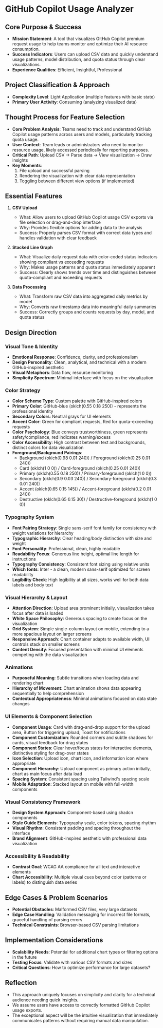 # GitHub Copilot Usage Analyzer

## Core Purpose & Success
- **Mission Statement**: A tool that visualizes GitHub Copilot premium request usage to help teams monitor and optimize their AI resource consumption.
- **Success Indicators**: Users can upload CSV data and quickly understand usage patterns, model distribution, and quota status through clear visualizations.
- **Experience Qualities**: Efficient, Insightful, Professional

## Project Classification & Approach
- **Complexity Level**: Light Application (multiple features with basic state)
- **Primary User Activity**: Consuming (analyzing visualized data)

## Thought Process for Feature Selection
- **Core Problem Analysis**: Teams need to track and understand GitHub Copilot usage patterns across users and models, particularly tracking quota usage.
- **User Context**: Team leads or administrators who need to monitor resource usage, likely accessed periodically for reporting purposes.
- **Critical Path**: Upload CSV → Parse data → View visualization → Draw insights
- **Key Moments**: 
  1. File upload and successful parsing
  2. Rendering the visualization with clear data representation
  3. Toggling between different view options (if implemented)

## Essential Features
1. **CSV Upload**
   - What: Allow users to upload GitHub Copilot usage CSV exports via file selection or drag-and-drop interface
   - Why: Provides flexible options for adding data to the analysis
   - Success: Properly parses CSV format with correct data types and handles validation with clear feedback

2. **Stacked Line Graph**
   - What: Visualize daily request data with color-coded status indicators showing compliant vs exceeding requests
   - Why: Makes usage patterns and quota status immediately apparent
   - Success: Clearly shows trends over time and distinguishes between quota-compliant and exceeding requests

3. **Data Processing**
   - What: Transform raw CSV data into aggregated daily metrics by model
   - Why: Converts raw timestamp data into meaningful daily summaries
   - Success: Correctly groups and counts requests by day, model, and quota status

## Design Direction

### Visual Tone & Identity
- **Emotional Response**: Confidence, clarity, and professionalism
- **Design Personality**: Clean, analytical, and technical with a modern GitHub-inspired aesthetic
- **Visual Metaphors**: Data flow, resource monitoring
- **Simplicity Spectrum**: Minimal interface with focus on the visualization

### Color Strategy
- **Color Scheme Type**: Custom palette with GitHub-inspired colors
- **Primary Color**: GitHub-blue (oklch(0.55 0.18 250)) - represents the professional identity
- **Secondary Colors**: Neutral grays for UI elements
- **Accent Color**: Green for compliant requests, Red for quota-exceeding requests
- **Color Psychology**: Blue conveys trustworthiness, green represents safety/compliance, red indicates warning/excess
- **Color Accessibility**: High contrast between text and backgrounds, distinct colors for data visualization
- **Foreground/Background Pairings**:
  - Background (oklch(0.98 0.01 240)) / Foreground (oklch(0.25 0.01 240))
  - Card (oklch(1 0 0)) / Card-foreground (oklch(0.25 0.01 240))
  - Primary (oklch(0.55 0.18 250)) / Primary-foreground (oklch(1 0 0))
  - Secondary (oklch(0.9 0.03 240)) / Secondary-foreground (oklch(0.3 0.01 240))
  - Accent (oklch(0.65 0.15 145)) / Accent-foreground (oklch(0.2 0.01 240))
  - Destructive (oklch(0.65 0.15 30)) / Destructive-foreground (oklch(1 0 0))

### Typography System
- **Font Pairing Strategy**: Single sans-serif font family for consistency with weight variations for hierarchy
- **Typographic Hierarchy**: Clear heading/body distinction with size and weight
- **Font Personality**: Professional, clean, highly readable
- **Readability Focus**: Generous line height, optimal line length for instructions
- **Typography Consistency**: Consistent font sizing using relative units
- **Which fonts**: Inter - a clean, modern sans-serif optimized for screen readability
- **Legibility Check**: High legibility at all sizes, works well for both data labels and body text

### Visual Hierarchy & Layout
- **Attention Direction**: Upload area prominent initially, visualization takes focus after data is loaded
- **White Space Philosophy**: Generous spacing to create focus on the visualization
- **Grid System**: Simple single-column layout on mobile, extending to a more spacious layout on larger screens
- **Responsive Approach**: Chart container adapts to available width, UI controls stack on smaller screens
- **Content Density**: Focused presentation with minimal UI elements competing with the data visualization

### Animations
- **Purposeful Meaning**: Subtle transitions when loading data and rendering chart
- **Hierarchy of Movement**: Chart animation shows data appearing sequentially to help comprehension
- **Contextual Appropriateness**: Minimal animations focused on data state changes

### UI Elements & Component Selection
- **Component Usage**: Card with drag-and-drop support for the upload area, Button for triggering upload, Toast for notifications
- **Component Customization**: Rounded corners and subtle shadows for cards, visual feedback for drag states
- **Component States**: Clear hover/focus states for interactive elements, distinctive styling for drag-over states
- **Icon Selection**: Upload icon, chart icon, and information icon where appropriate
- **Component Hierarchy**: Upload component as primary action initially, chart as main focus after data load
- **Spacing System**: Consistent spacing using Tailwind's spacing scale
- **Mobile Adaptation**: Stacked layout on mobile with full-width components

### Visual Consistency Framework
- **Design System Approach**: Component-based using shadcn components
- **Style Guide Elements**: Typography scale, color tokens, spacing rhythm
- **Visual Rhythm**: Consistent padding and spacing throughout the interface
- **Brand Alignment**: GitHub-inspired aesthetic with professional data visualization

### Accessibility & Readability
- **Contrast Goal**: WCAG AA compliance for all text and interactive elements
- **Chart Accessibility**: Multiple visual cues beyond color (patterns or labels) to distinguish data series

## Edge Cases & Problem Scenarios
- **Potential Obstacles**: Malformed CSV files, very large datasets
- **Edge Case Handling**: Validation messaging for incorrect file formats, graceful handling of parsing errors
- **Technical Constraints**: Browser-based CSV parsing limitations

## Implementation Considerations
- **Scalability Needs**: Potential for additional chart types or filtering options in the future
- **Testing Focus**: Validate with various CSV formats and sizes
- **Critical Questions**: How to optimize performance for large datasets?

## Reflection
- This approach uniquely focuses on simplicity and clarity for a technical audience needing quick insights.
- We assume users have access to correctly formatted GitHub Copilot usage exports.
- The exceptional aspect will be the intuitive visualization that immediately communicates patterns without requiring manual data manipulation.